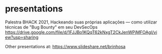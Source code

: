 # presentations

Palestra BHACK 2021, Hackeando suas próprias aplicações — como utilizar técnicas de "Bug Bounty" em seu DevSecOps https://drive.google.com/file/d/1FJJBo1KQqT62kNxgT2CkJenWPjMFOAgl/view?usp=sharing

Other presentations at: https://www.slideshare.net/brinhosa
